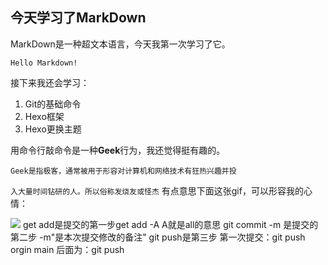 ## 今天学习了MarkDown
MarkDown是一种超文本语言，今天我第一次学习了它。

```Hello Markdown!```

接下来我还会学习：

1. Git的基础命令
1. Hexo框架
1. Hexo更换主题

用命令行敲命令是一种**Geek**行为，我还觉得挺有趣的。

`Geek是指极客，通常被用于形容对计算机和网络技术有狂热兴趣并投`

```入大量时间钻研的人。所以俗称发烧友或怪杰```
有点意思下面这张gif，可以形容我的心情：

![](https://qgt-style.oss-cn-hangzhou.aliyuncs.com/newcoursep4/g1/g1-2-2/tenor.gif)
get add是提交的第一步get add -A A就是all的意思
git commit -m 是提交的第二步 -m"是本次提交修改的备注"
git push是第三步 第一次提交：git push orgin main 后面为：git push